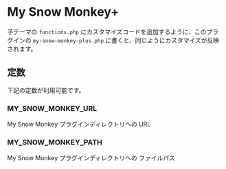 # My Snow Monkey+

子テーマの `functions.php` にカスタマイズコードを追加するように、このプラグインの `my-snow-monkey-plus.php` に書くと、同じようにカスタマイズが反映されます。

## 定数

下記の定数が利用可能です。

### MY_SNOW_MONKEY_URL

My Snow Monkey プラグインディレクトリへの URL

### MY_SNOW_MONKEY_PATH

My Snow Monkey プラグインディレクトリへの ファイルパス
